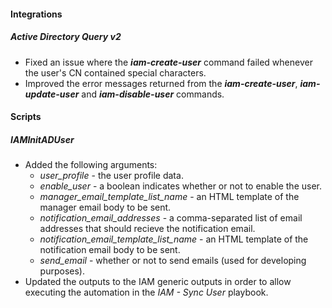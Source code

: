 #### Integrations
##### Active Directory Query v2
- Fixed an issue where the ***iam-create-user*** command failed whenever the user's CN contained special characters.
- Improved the error messages returned from the ***iam-create-user***, ***iam-update-user*** and ***iam-disable-user*** commands.
#### Scripts
##### IAMInitADUser
- Added the following arguments:
  - *user_profile* - the user profile data.
  - *enable_user* - a boolean indicates whether or not to enable the user.
  - *manager_email_template_list_name* - an HTML template of the manager email body to be sent.
  - *notification_email_addresses* - a comma-separated list of email addresses that should recieve the notification email.
  - *notification_email_template_list_name* - an HTML template of the notification email body to be sent.
  - *send_email* - whether or not to send emails (used for developing purposes).
- Updated the outputs to the IAM generic outputs in order to allow executing the automation in the *IAM - Sync User* playbook.
